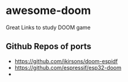 # awesome-doom
Great Links to study DOOM game

## Github Repos of ports

* https://github.com/jkirsons/doom-espidf
* https://github.com/espressif/esp32-doom
* 
